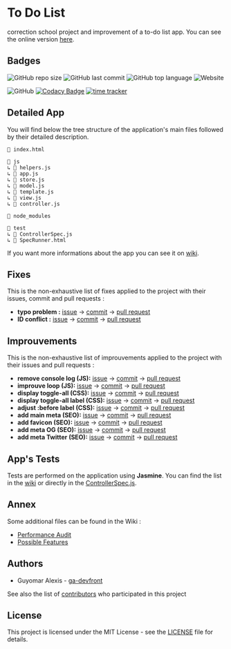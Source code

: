 # To Do List
correction school project and improvement of a to-do list app. You can see the online version [here](https://ag-dev.fr/openclassrooms/todolist/).

## Badges
![GitHub repo size](https://img.shields.io/github/repo-size/ga-devfront/To-Do-List)
![GitHub last commit](https://img.shields.io/github/last-commit/ga-devfront/To-Do-List)
![GitHub top language](https://img.shields.io/github/languages/top/ga-devfront/To-Do-List)
![Website](https://img.shields.io/website?url=https%3A%2F%2Fag-dev.fr%2Fopenclassrooms%2Ftodolist%2F)

![GitHub](https://img.shields.io/github/license/ga-devfront/To-Do-List)
[![Codacy Badge](https://api.codacy.com/project/badge/Grade/97f077c5858a4ca99ce973e1868966c9)](https://www.codacy.com/manual/ga-devfront/To-Do-List?utm_source=github.com&amp;utm_medium=referral&amp;utm_content=ga-devfront/To-Do-List&amp;utm_campaign=Badge_Grade)
[![time tracker](https://wakatime.com/badge/github/ga-devfront/To-Do-List.svg)](https://wakatime.com/badge/github/ga-devfront/To-Do-List)

## Detailed App
You will find below the tree structure of the application's main files 
followed by their detailed description. 

```
📄 index.html

📁 js
↳ 📄 helpers.js
↳ 📄 app.js
↳ 📄 store.js
↳ 📄 model.js
↳ 📄 template.js
↳ 📄 view.js
↳ 📄 controller.js

📁 node_modules

📁 test
↳ 📄 ControllerSpec.js
↳ 📄 SpecRunner.html
```
If you want more informations about the app you can see it on [wiki]([wiki/Detailed-App](https://github.com/ga-devfront/To-Do-List/wiki/Detailed-App)).

## Fixes
This is the non-exhaustive list of fixes applied to the project with their issues, commit and pull requests :
- **typo problem :** [issue](https://github.com/ga-devfront/To-Do-List/issues/4) → [commit](https://github.com/ga-devfront/To-Do-List/commit/123f7e321338e34de983cd545dbc03f233aed4cc) → [pull request](https://github.com/ga-devfront/To-Do-List/pull/6)
- **ID conflict :** [issue](https://github.com/ga-devfront/To-Do-List/issues/4) → [commit](https://github.com/ga-devfront/To-Do-List/commit/778317f5d67faa0a27408b7ecc7517f95d4e457f) → [pull request](https://github.com/ga-devfront/To-Do-List/pull/6)

## Improuvements
This is the non-exhaustive list of improuvements applied to the project with their issues and pull requests :
- **remove console log (JS):** [issue](https://github.com/ga-devfront/To-Do-List/issues/9) → [commit](https://github.com/ga-devfront/To-Do-List/commit/b106cf30079eb86e291c0d8c802efb0010fb6f2a) → [pull request](https://github.com/ga-devfront/To-Do-List/pull/11)
- **improuve loop (JS):** [issue](https://github.com/ga-devfront/To-Do-List/issues/9) → [commit](https://github.com/ga-devfront/To-Do-List/commit/3e3fccaf4a795d8c3f20986ceeec8b229e61774e) → [pull request](https://github.com/ga-devfront/To-Do-List/pull/11)
- **display toggle-all (CSS):** [issue](https://github.com/ga-devfront/To-Do-List/issues/14) → [commit](https://github.com/ga-devfront/To-Do-List/pull/15/commits/a8150e44aab6ce5e06ca55a48374e1951595658c) → [pull request](https://github.com/ga-devfront/To-Do-List/pull/15)
- **display toggle-all label (CSS):** [issue](https://github.com/ga-devfront/To-Do-List/issues/14) → [commit](https://github.com/ga-devfront/To-Do-List/pull/15/commits/3ec5ef1fe988956cbfee4c1bb1b678cb9a46aaa6) → [pull request](https://github.com/ga-devfront/To-Do-List/pull/15)
- **adjust :before label (CSS):** [issue](https://github.com/ga-devfront/To-Do-List/issues/14) → [commit](https://github.com/ga-devfront/To-Do-List/pull/15/commits/01c4c6285ce9226a564fa9099a981220d7fa44f7) → [pull request](https://github.com/ga-devfront/To-Do-List/pull/15)
- **add main meta (SEO):** [issue](https://github.com/ga-devfront/To-Do-List/issues/16) → [commit](https://github.com/ga-devfront/To-Do-List/commit/4da071ebcc65c517916968bd2e24ac8b5881b634) → [pull request](https://github.com/ga-devfront/To-Do-List/pull/17)
- **add favicon (SEO):** [issue](https://github.com/ga-devfront/To-Do-List/issues/16) → [commit](https://github.com/ga-devfront/To-Do-List/commit/842b798ddebc58f05cfd1accb711ab94299eeeb9) → [pull request](https://github.com/ga-devfront/To-Do-List/pull/17)
- **add meta OG (SEO):** [issue](https://github.com/ga-devfront/To-Do-List/issues/16) → [commit](https://github.com/ga-devfront/To-Do-List/commit/bc643d65e9cb9d8fc18471684a50d29760084921) → [pull request](https://github.com/ga-devfront/To-Do-List/pull/17)
- **add meta Twitter (SEO):** [issue](https://github.com/ga-devfront/To-Do-List/issues/16) → [commit](https://github.com/ga-devfront/To-Do-List/commit/1790f4bd1705fb6f2482d8786481823178043978) → [pull request](https://github.com/ga-devfront/To-Do-List/pull/17)

## App's Tests
Tests are performed on the application using **Jasmine**. You can find the list in the [wiki](https://github.com/ga-devfront/To-Do-List/wiki/App's-tests) or directly in the [ControllerSpec.js](test/ControllerSpec.js).

## Annex
Some additional files can be found in the Wiki :
- [Performance Audit](https://github.com/ga-devfront/To-Do-List/wiki/Performance-Audit)
- [Possible Features](https://github.com/ga-devfront/To-Do-List/wiki/Possible-Features)

## Authors
- Guyomar Alexis - [ga-devfront](https://github.com/ga-devfront/)

See also the list of [contributors](https://github.com/ga-devfront/To-Do-List/graphs/contributors) who participated in this project

## License
This project is licensed under the MIT License - see the [LICENSE](LICENSE) file for details.

